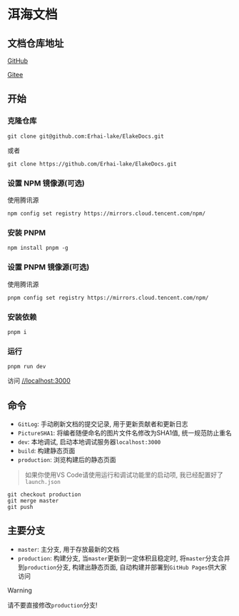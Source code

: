 # 洱海文档

## 文档仓库地址

[GitHub](//github.com/Erhai-lake/elake-docs)

[Gitee](//gitee.com/erhai-lake/elake-docs)

## 开始

### 克隆仓库

```shell
git clone git@github.com:Erhai-lake/ElakeDocs.git
```

或者

```shell
git clone https://github.com/Erhai-lake/ElakeDocs.git
```
### 设置 NPM 镜像源(可选)

使用腾讯源

```shell
npm config set registry https://mirrors.cloud.tencent.com/npm/
```

### 安装 PNPM

```shell
npm install pnpm -g
```

### 设置 PNPM 镜像源(可选)

使用腾讯源

```shell
pnpm config set registry https://mirrors.cloud.tencent.com/npm/
```

### 安装依赖

```shell
pnpm i
```

### 运行

```shell
pnpm run dev
```

访问 [//localhost:3000](//localhost:3000)

## 命令

* `GitLog`: 手动刷新文档的提交记录, 用于更新贡献者和更新日志
* `PictureSHA1`: 将编者随便命名的图片文件名修改为SHA1值, 统一规范防止重名
* `dev`: 本地调试, 启动本地调试服务器`localhost:3000`
* `build`: 构建静态页面
* `production`: 浏览构建后的静态页面

> 如果你使用VS Code请使用运行和调试功能里的启动项, 我已经配置好了`launch.json`

```shell
git checkout production
git merge master
git push
```

## 主要分支

* `master`: 主分支, 用于存放最新的文档
* `production`: 构建分支, 当`master`更新到一定体积且稳定时, 将`master`分支合并到`production`分支, 构建出静态页面, 自动构建并部署到`GitHub Pages`供大家访问

> [!WARNING]
> 请不要直接修改`production`分支!

